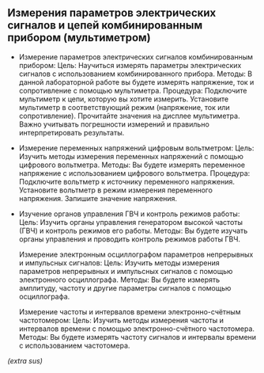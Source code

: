 ## Измерения параметров электрических сигналов и цепей комбинированным прибором (мультиметром)

- Измерение параметров электрических сигналов комбинированным прибором:
        Цель: Научиться измерять параметры электрических сигналов с использованием комбинированного прибора.
        Методы: В данной лабораторной работе вы будете измерять напряжение, ток и сопротивление с помощью мультиметра.
        Процедура:
            Подключите мультиметр к цепи, которую вы хотите измерить.
            Установите мультиметр в соответствующий режим (напряжение, ток или сопротивление).
            Прочитайте значения на дисплее мультиметра.
        Важно учитывать погрешности измерений и правильно интерпретировать результаты.

- Измерение переменных напряжений цифровым вольтметром:
        Цель: Изучить методы измерения переменных напряжений с помощью цифрового вольтметра.
        Методы: Вы будете измерять переменное напряжение с использованием цифрового вольтметра.
        Процедура:
            Подключите вольтметр к источнику переменного напряжения.
            Установите вольтметр в режим измерения переменного напряжения.
            Запишите значение напряжения.

- Изучение органов управления ГВЧ и контроль режимов работы:
        Цель: Изучить органы управления генератором высокой частоты (ГВЧ) и контроль режимов его работы.
        Методы: Вы будете изучать органы управления и проводить контроль режимов работы ГВЧ.

    Измерение электронным осциллографом параметров непрерывных и импульсных сигналов:
        Цель: Изучить методы измерения параметров непрерывных и импульсных сигналов с помощью электронного осциллографа.
        Методы: Вы будете измерять амплитуду, частоту и другие параметры сигналов с помощью осциллографа.

    Измерение частоты и интервалов времени электронно-счётным частотомером:
        Цель: Изучить методы измерения частоты и интервалов времени с помощью электронно-счётного частотомера.
        Методы: Вы будете измерять частоту сигналов и интервалы времени с использованием частотомера.

*(extra sus)*
